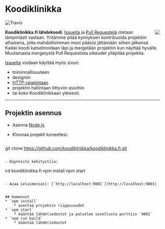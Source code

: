 # Koodiklinikka
![Travis](https://travis-ci.org/koodiklinikka/koodiklinikka.fi.svg?branch=master)

<img align="right" src="https://raw.githubusercontent.com/koodiklinikka/koodiklinikka.fi/master/src/assets/images/logo.png">

**Koodiklinikka.fi lähdekoodi**. [Issueita](https://github.com/koodiklinikka/koodiklinikka.fi/issues) ja [Pull Requestejä](https://github.com/koodiklinikka/koodiklinikka.fi/pulls) otetaan lämpimästi vastaan. Yritämme pitää kynnyksen kontribuoida projektiin alhaisena, jotta mahdollisimman moni pääsisi jättämään siihen jälkensä. Kaikki koodi katselmoidaan läpi ja mergetään projektiin kun näyttää hyvälle. Muutamasta mergetystä Pull Requestista oikeudet ylläpitää projektia.

[Issueita](https://github.com/koodiklinikka/koodiklinikka.fi/issues) voidaan käyttää myös sivun:
* toiminnallisuuteen
* designiin
* [HTTP-rajapintaan](https://github.com/koodiklinikka/koodiklinikka.fi-api)
* projektin hallintaan liittyviin asioihin
* tai koko Koodiklinikkaan yleisesti.


-----------------------------

## Projektin asennus

- Asenna [Node.js](http://nodejs.org)
- Kloonaa projekti koneellesi:

  ```
 git clone https://github.com/koodiklinikka/koodiklinikka.fi.git
```

- Käynnistä kehitystila:

   ```
  cd koodiklinikka.fi
  npm install
  npm start
```

- Avaa selaimessasi: [`http://localhost:9001`](http://localhost:9001)


## Komennot
* `npm install`
    * asentaa projektin riippuvuudet
* `npm start`
    * kääntää lähdetiedostot ja palvelee sovellusta porttiin `9001`
* `npm run build`
    * kääntää lähdetiedostot
